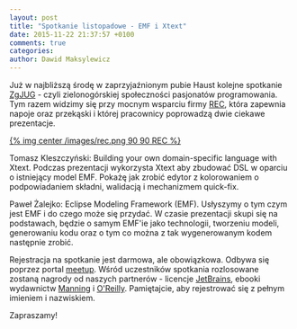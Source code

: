 ```yaml
---
layout: post
title: "Spotkanie listopadowe - EMF i Xtext"
date: 2015-11-22 21:37:57 +0100
comments: true
categories: 
author: Dawid Maksylewicz
---
```

Już w najbliższą środę w zaprzyjaźnionym pubie Haust kolejne spotkanie <a href="http://jug.zgora.pl/" target="_blank">ZgJUG</a> - czyli zielonogórskiej społeczności pasjonatów programowania. Tym razem widzimy się przy mocnym wsparciu firmy <a href="http://rec-global.com" target="_blank">REC</a>, która zapewnia napoje oraz przekąski i której pracownicy poprowadzą dwie ciekawe prezentacje.

[{% img center /images/rec.png 90 90 REC %}](http://www.rec-global.com)

<!-- more -->

Tomasz Kleszczyński: Building your own domain-specific language with Xtext. Podczas prezentacji wykorzysta Xtext aby zbudować DSL w oparciu o istniejący model EMF. Pokażę jak zrobić edytor z kolorowaniem o podpowiadaniem składni, walidacją i mechanizmem quick-fix.

Paweł Żalejko: Eclipse Modeling Framework (EMF). Usłyszymy o tym czym jest EMF i do czego może się przydać. W czasie prezentacji skupi się na podstawach, będzie o samym EMF'ie jako technologii, tworzeniu modeli, generowaniu kodu oraz o tym co można z tak wygenerowanym kodem następnie zrobić.

Rejestracja na spotkanie jest darmowa, ale obowiązkowa. Odbywa się poprzez portal <a href="http://www.meetup.com/Zielona-Gora-JUG/events/226707166/" target="_blank">meetup</a>. Wśród uczestników spotkania rozlosowane zostaną nagrody od naszych partnerów - licencje <a href="http://jetbrains.com/" target="_blank">JetBrains</a>, ebooki wydawnictw <a href="http://manning.com/" target="_blank">Manning</a> i <a href="http://oreilly.com/" target="_blank">O'Reilly</a>. Pamiętajcie, aby rejestrować się z pełnym imieniem i nazwiskiem.

Zapraszamy!

